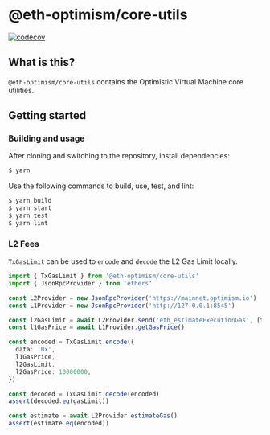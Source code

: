 # @eth-optimism/core-utils

[![codecov](https://codecov.io/gh/ethereum-optimism/optimism/branch/develop/graph/badge.svg?token=0VTG7PG7YR&flag=core-utils-tests)](https://codecov.io/gh/ethereum-optimism/optimism)

## What is this?

`@eth-optimism/core-utils` contains the Optimistic Virtual Machine core utilities.

## Getting started

### Building and usage

After cloning and switching to the repository, install dependencies:

```bash
$ yarn
```

Use the following commands to build, use, test, and lint:

```bash
$ yarn build
$ yarn start
$ yarn test
$ yarn lint
```

### L2 Fees

`TxGasLimit` can be used to `encode` and `decode` the L2 Gas Limit
locally.

```typescript
import { TxGasLimit } from '@eth-optimism/core-utils'
import { JsonRpcProvider } from 'ethers'

const L2Provider = new JsonRpcProvider('https://mainnet.optimism.io')
const L1Provider = new JsonRpcProvider('http://127.0.0.1:8545')

const l2GasLimit = await L2Provider.send('eth_estimateExecutionGas', [tx])
const l1GasPrice = await L1Provider.getGasPrice()

const encoded = TxGasLimit.encode({
  data: '0x',
  l1GasPrice,
  l2GasLimit,
  l2GasPrice: 10000000,
})

const decoded = TxGasLimit.decode(encoded)
assert(decoded.eq(gasLimit))

const estimate = await L2Provider.estimateGas()
assert(estimate.eq(encoded))
```

